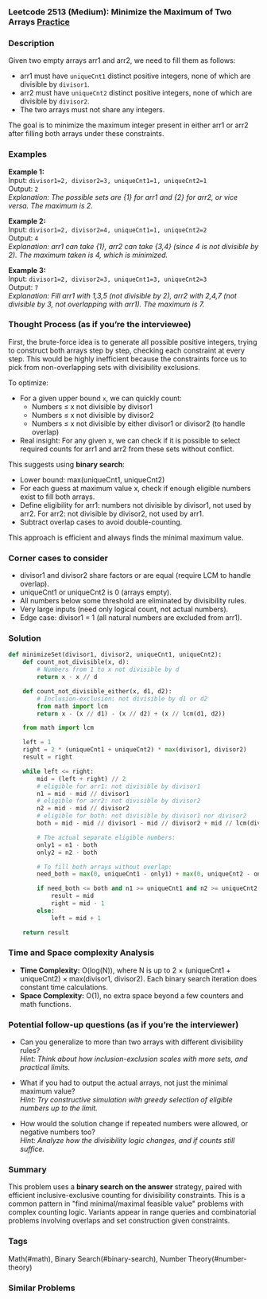 ### Leetcode 2513 (Medium): Minimize the Maximum of Two Arrays [Practice](https://leetcode.com/problems/minimize-the-maximum-of-two-arrays)

### Description  
Given two empty arrays arr1 and arr2, we need to fill them as follows:
- arr1 must have `uniqueCnt1` distinct positive integers, none of which are divisible by `divisor1`.
- arr2 must have `uniqueCnt2` distinct positive integers, none of which are divisible by `divisor2`.
- The two arrays must not share any integers.

The goal is to minimize the maximum integer present in either arr1 or arr2 after filling both arrays under these constraints.

### Examples  

**Example 1:**  
Input: `divisor1=2, divisor2=3, uniqueCnt1=1, uniqueCnt2=1`  
Output: `2`  
*Explanation: The possible sets are {1} for arr1 and {2} for arr2, or vice versa. The maximum is 2.*

**Example 2:**  
Input: `divisor1=2, divisor2=4, uniqueCnt1=1, uniqueCnt2=2`  
Output: `4`  
*Explanation: arr1 can take {1}, arr2 can take {3,4} (since 4 is not divisible by 2). The maximum taken is 4, which is minimized.*

**Example 3:**  
Input: `divisor1=2, divisor2=3, uniqueCnt1=3, uniqueCnt2=3`  
Output: `7`  
*Explanation: Fill arr1 with 1,3,5 (not divisible by 2), arr2 with 2,4,7 (not divisible by 3, not overlapping with arr1). The maximum is 7.*

### Thought Process (as if you’re the interviewee)  
First, the brute-force idea is to generate all possible positive integers, trying to construct both arrays step by step, checking each constraint at every step. This would be highly inefficient because the constraints force us to pick from non-overlapping sets with divisibility exclusions.

To optimize:
- For a given upper bound `x`, we can quickly count:
  - Numbers ≤ x not divisible by divisor1
  - Numbers ≤ x not divisible by divisor2
  - Numbers ≤ x not divisible by either divisor1 or divisor2 (to handle overlap)
- Real insight: For any given x, we can check if it is possible to select required counts for arr1 and arr2 from these sets without conflict.

This suggests using **binary search**:
- Lower bound: max(uniqueCnt1, uniqueCnt2)
- For each guess at maximum value x, check if enough eligible numbers exist to fill both arrays.
- Define eligibility for arr1: numbers not divisible by divisor1, not used by arr2. For arr2: not divisible by divisor2, not used by arr1. 
- Subtract overlap cases to avoid double-counting.

This approach is efficient and always finds the minimal maximum value.

### Corner cases to consider  
- divisor1 and divisor2 share factors or are equal (require LCM to handle overlap).
- uniqueCnt1 or uniqueCnt2 is 0 (arrays empty).
- All numbers below some threshold are eliminated by divisibility rules.
- Very large inputs (need only logical count, not actual numbers).
- Edge case: divisor1 = 1 (all natural numbers are excluded from arr1).

### Solution

```python
def minimizeSet(divisor1, divisor2, uniqueCnt1, uniqueCnt2):
    def count_not_divisible(x, d):
        # Numbers from 1 to x not divisible by d
        return x - x // d

    def count_not_divisible_either(x, d1, d2):
        # Inclusion-exclusion: not divisible by d1 or d2
        from math import lcm
        return x - (x // d1) - (x // d2) + (x // lcm(d1, d2))

    from math import lcm

    left = 1
    right = 2 * (uniqueCnt1 + uniqueCnt2) * max(divisor1, divisor2)
    result = right

    while left <= right:
        mid = (left + right) // 2
        # eligible for arr1: not divisible by divisor1
        n1 = mid - mid // divisor1
        # eligible for arr2: not divisible by divisor2
        n2 = mid - mid // divisor2
        # eligible for both: not divisible by divisor1 nor divisor2
        both = mid - mid // divisor1 - mid // divisor2 + mid // lcm(divisor1, divisor2)

        # The actual separate eligible numbers:
        only1 = n1 - both
        only2 = n2 - both

        # To fill both arrays without overlap:
        need_both = max(0, uniqueCnt1 - only1) + max(0, uniqueCnt2 - only2)

        if need_both <= both and n1 >= uniqueCnt1 and n2 >= uniqueCnt2:
            result = mid
            right = mid - 1
        else:
            left = mid + 1

    return result
```

### Time and Space complexity Analysis  

- **Time Complexity:** O(log(N)), where N is up to 2 × (uniqueCnt1 + uniqueCnt2) × max(divisor1, divisor2). Each binary search iteration does constant time calculations.
- **Space Complexity:** O(1), no extra space beyond a few counters and math functions.

### Potential follow-up questions (as if you’re the interviewer)  

- Can you generalize to more than two arrays with different divisibility rules?  
  *Hint: Think about how inclusion-exclusion scales with more sets, and practical limits.*

- What if you had to output the actual arrays, not just the minimal maximum value?  
  *Hint: Try constructive simulation with greedy selection of eligible numbers up to the limit.*

- How would the solution change if repeated numbers were allowed, or negative numbers too?  
  *Hint: Analyze how the divisibility logic changes, and if counts still suffice.*

### Summary
This problem uses a **binary search on the answer** strategy, paired with efficient inclusive-exclusive counting for divisibility constraints. This is a common pattern in "find minimal/maximal feasible value" problems with complex counting logic. Variants appear in range queries and combinatorial problems involving overlaps and set construction given constraints.

### Tags
Math(#math), Binary Search(#binary-search), Number Theory(#number-theory)

### Similar Problems
